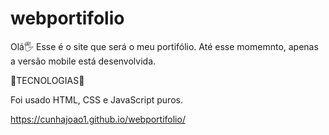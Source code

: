 # webportifolio

Olá🖐 Esse é o site que será o meu portifólio. Até esse momemnto, apenas a versão mobile está desenvolvida.

🧪TECNOLOGIAS🧪

Foi usado HTML, CSS e JavaScript puros.

https://cunhajoao1.github.io/webportifolio/
